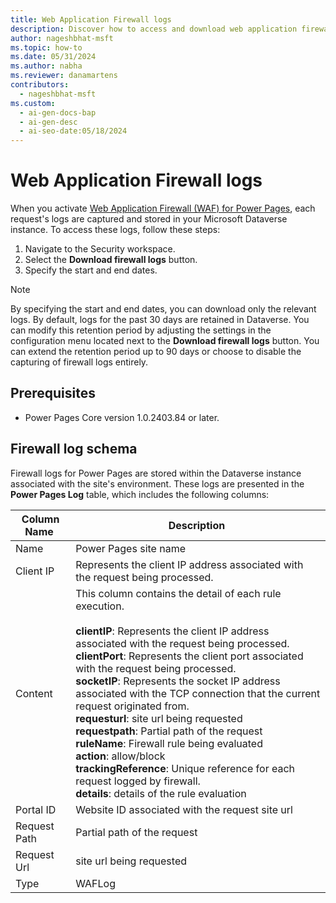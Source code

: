 ```yaml
---
title: Web Application Firewall logs
description: Discover how to access and download web application firewall logs in Power Pages.
author: nageshbhat-msft
ms.topic: how-to
ms.date: 05/31/2024
ms.author: nabha
ms.reviewer: danamartens
contributors:
  - nageshbhat-msft
ms.custom:
  - ai-gen-docs-bap
  - ai-gen-desc
  - ai-seo-date:05/18/2024
---
```

# Web Application Firewall logs

When you activate [Web Application Firewall (WAF) for Power Pages](web-application-firewall.md), each request's logs are captured and stored in your Microsoft Dataverse instance. To access these logs, follow these steps: 

1. Navigate to the Security workspace.
1. Select the **Download firewall logs** button. 
1. Specify the start and end dates. 

>[!NOTE]
> By specifying the start and end dates, you can download only the relevant logs. By default, logs for the past 30 days are retained in Dataverse. You can modify this retention period by adjusting the settings in the configuration menu located next to the **Download firewall logs** button. You can extend the retention period up to 90 days or choose to disable the capturing of firewall logs entirely. 

## Prerequisites

- Power Pages Core version 1.0.2403.84 or later.

## Firewall log schema 

Firewall logs for Power Pages are stored within the Dataverse instance associated with the site's environment. These logs are presented in the **Power Pages Log** table, which includes the following columns: 

| Column Name  | Description  |
|-------------------------|-------------------------|
| Name  | Power Pages site name  |
| Client IP  | Represents the client IP address associated with the request being processed.  |
| Content  | This column contains the detail of each rule execution.<br /><br />**clientIP**: Represents the client IP address associated with the request being processed. <br />**clientPort**: Represents the client port associated with the request being processed.<br />**socketIP**: Represents the socket IP address associated with the TCP connection that the current request originated from. <br />**requesturl**: site url being requested <br />**requestpath**: Partial path of the request <br />**ruleName**: Firewall rule being evaluated <br />**action**: allow/block<br />**trackingReference**: Unique reference for each request logged by firewall. <br />**details**: details of the rule evaluation   |
| Portal ID  | Website ID associated with the request site url  |
| Request Path  | Partial path of the request  |
| Request Url  | site url being requested  |
| Type  | WAFLog  |
